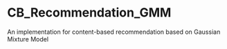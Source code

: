 # CB_Recommendation_GMM
An implementation for content-based recommendation based on Gaussian Mixture Model
